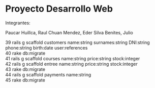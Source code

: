 # Proyecto Desarrollo Web
Integrantes:

Paucar Huillca, Raul
Chuan Mendez, Eder
Silva Benites, Julio

39  rails g scaffold customers name:string surnames:string DNI:string phone:string birth:date user:references                                   
   40  rake db:migrate                                                                                                                             
   41  rails g scaffold courses name:string price:string stock:integer                                                                              
   42  rails g scaffold entree name:string price:string stock:integer                                                                             
   43  rake db:migrate                                                                                                                             
   44  rails g scaffold payments name:string                                                                                                       
   45  rake db:migrate 